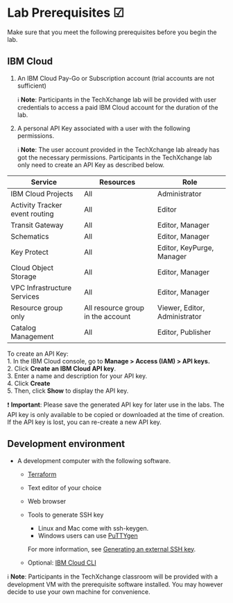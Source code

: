# Lab Prerequisites ☑

Make sure that you meet the following prerequisites before you begin the lab.

## IBM Cloud

1.  An IBM Cloud Pay-Go or Subscription account (trial accounts are not sufficient)

    :information_source: **Note**:  Participants in the TechXchange lab will be provided with user credentials to access a paid IBM Cloud account for the duration of the lab.

2. A personal API Key associated with a user with the following permissions.

    :information_source: **Note**:  The user account provided in the TechXchange lab already has got the necessary permissions. Participants in the TechXchange lab only need to create an API Key as described below.


| Service | Resources |  Role |
| -------- | ------- | ------- |
| IBM Cloud Projects | All | Administrator |
| Activity Tracker event routing | All | Editor |
| Transit Gateway | All | Editor, Manager |
| Schematics | All | Editor, Manager |
| Key Protect | All | Editor, KeyPurge, Manager |
| Cloud Object Storage | All | Editor, Manager |
| VPC Infrastructure Services | All | Editor, Manager |
| Resource group only | All resource group in the account | Viewer, Editor, Administrator|
| Catalog Management | All | Editor, Publisher|


To create an API Key: \
    1. In the IBM Cloud console, go to **Manage > Access (IAM) > API keys.** \
    2. Click **Create an IBM Cloud API key**. \
    3. Enter a name and description for your API key. \
    4. Click **Create** \
    5. Then, click **Show** to display the API key.

:exclamation: **Important**: Please save the generated API key for later use in the labs. The API key is only available to be copied or downloaded at the time of creation. If the API key is lost, you can re-create a new API key.

## Development environment

- A development computer with the following software.
    - [Terraform](https://developer.hashicorp.com/terraform/tutorials/aws-get-started/install-cli)
    - Text editor of your choice
    - Web browser
    - Tools to generate SSH key
        - Linux and Mac come with ssh-keygen.
        - Windows users can use [PuTTYgen](https://www.ssh.com/academy/ssh/putty/windows/puttygen)

        For more information, see [Generating an external SSH key](https://cloud.ibm.com/docs/vpc?topic=vpc-ssh-keys&interface=ui#generating-ssh-keys).
    - Optional: [IBM Cloud CLI](https://cloud.ibm.com/docs/cli?topic=cli-getting-started)

:information_source: **Note**:  Participants in the TechXchange classroom will be provided with a development VM with the prerequisite software installed. You may however decide to use your own machine for convenience.
